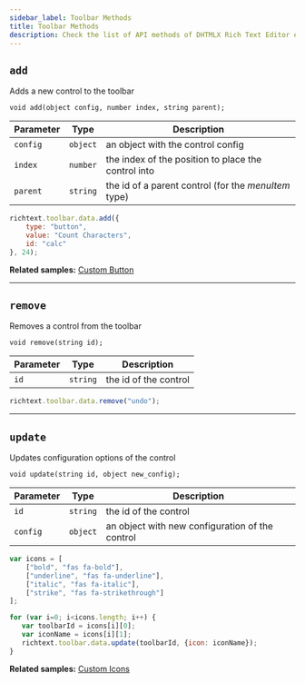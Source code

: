 ```yaml
---
sidebar_label: Toolbar Methods
title: Toolbar Methods
description: Check the list of API methods of DHTMLX Rich Text Editor enabling you to add and remove toolbar controls as well as update their configuration.
---
```



## `add`

Adds a new control to the toolbar

`void add(object config, number index, string parent);`


| Parameter | Type     | Description                                          |
| --------- | -------- | ---------------------------------------------------- |
| `config`  | `object` | an object with the control config                    |
| `index`   | `number` | the index of the position to place the control into  |
| `parent`  | `string` | the id of a parent control (for the *menuItem* type) |


```js 
richtext.toolbar.data.add({
    type: "button",
    value: "Count Characters",
    id: "calc"
}, 24);
```

**Related samples:** [Custom Button](https://snippet.dhtmlx.com/xlpa1tj7)

___

## `remove`

Removes a control from the toolbar

`void remove(string id);`

| Parameter | Type     | Description                                     |
| --------- | -------- | ----------------------------------------------- |
| `id`      | `string` | the id of the control                           |

```js 
richtext.toolbar.data.remove("undo");
```
___

## `update`

Updates configuration options of the control

`void update(string id, object new_config);`

| Parameter | Type     | Description                                     |
| --------- | -------- | ----------------------------------------------- |
| `id`      | `string` | the id of the control                           |
| `config`  | `object` | an object with new configuration of the control |



```js 
var icons = [
    ["bold", "fas fa-bold"],
    ["underline", "fas fa-underline"],
    ["italic", "fas fa-italic"],
    ["strike", "fas fa-strikethrough"]
];

for (var i=0; i<icons.length; i++) {
   var toolbarId = icons[i][0];
   var iconName = icons[i][1];
   richtext.toolbar.data.update(toolbarId, {icon: iconName});
}
```

**Related samples:** [Custom Icons](https://snippet.dhtmlx.com/oxu04enu)

